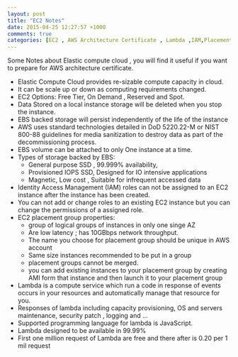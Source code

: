 ```yaml
---
layout: post
title: "EC2 Notes"
date: 2015-04-25 12:27:57 +1000
comments: true
categories: [EC2 , AWS Architecture Certificate , Lambda ,IAM,Placement Group]
---
```


Some Notes about Elastic compute cloud , you will find it useful if you want to prepare for AWS architecture certificate.

* Elastic Compute Cloud provides re-sizable compute capacity in cloud.
* It can be scale up or down as computing requirements changed.
* EC2 Options: Free Tier, On Demand , Reserved and Spot.
* Data Stored on a local instance storage will be deleted when you stop the instance.
* EBS backed storage will persist independently of the life of the instance
* AWS uses standard technologies detailed in DoD 5220.22-M or NIST 800-88 guidelines for media sanitization to destroy data as part of the decommissioning process.
* EBS volume can be attached to only One instance at a time.
* Types of storage backed by EBS:
	-	General purpose SSD , 99.999% availability, 
	-	Provisioned IOPS SSD, Designed for IO intensive applications
	-	Magnetic, Low cost , Suitable for infrequent accessed data
* Identity Access Management (IAM) roles can not be assigned to an EC2 instance after the instance has been created.
* You can not add or change roles to an existing EC2 instance but you can change the permissions of a assigned role.
* EC2 placement group properties:
	- 	group of logical groups of instances in only one singe AZ
	-	Are low latency ; has 10GBbps network throughput.
	-	The name you choose for placement group should be unique in AWS account
	-	Same size instances recommended to be put in a group
	-	placement groups cannot be merged.
	-	you can add existing instances to your placement group by creating AMI form that instance and then launch it to your placement group
* Lambda is a compute service which run a code in response of events occurs in your resources and automatically manage that resource for you.
* Responses of lambda including capacity provisioning, OS and servers maintenance, security patch , logging and ...
* Supported programming language for lambda is JavaScript.
* Lambda designed to be available in 99.99%
* First one million request of Lambda are free and there after is 0.20 per 1 mil request

